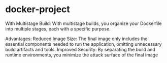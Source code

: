 # docker-project

With Multistage Build:
With multistage builds, you organize your Dockerfile into multiple stages, each with a specific purpose.

Advantages:
Reduced Image Size: The final image only includes the essential components needed to run the application, omitting unnecessary build artifacts and tools.
Improved Security: By separating the build and runtime environments, you minimize the attack surface of the final image
